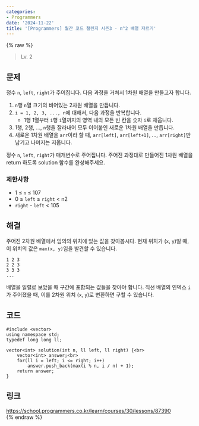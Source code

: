 ```yaml
---
categories:
- Programmers
date: '2024-11-22'
title: '[Programmers] 월간 코드 챌린지 시즌3 - n^2 배열 자르기'
---
```


{% raw %}
> Lv. 2<br>

## 문제
정수  `n`,  `left`,  `right`가 주어집니다. 다음 과정을 거쳐서 1차원 배열을 만들고자 합니다.

1.  `n`행  `n`열 크기의 비어있는 2차원 배열을 만듭니다.
2.  `i = 1, 2, 3, ..., n`에 대해서, 다음 과정을 반복합니다.
    -   1행 1열부터  `i`행  `i`열까지의 영역 내의 모든 빈 칸을 숫자  `i`로 채웁니다.
3.  1행, 2행, ...,  `n`행을 잘라내어 모두 이어붙인 새로운 1차원 배열을 만듭니다.
4.  새로운 1차원 배열을  `arr`이라 할 때,  `arr[left]`,  `arr[left+1]`, ...,  `arr[right]`만 남기고 나머지는 지웁니다.

정수  `n`,  `left`,  `right`가 매개변수로 주어집니다. 주어진 과정대로 만들어진 1차원 배열을 return 하도록 solution 함수를 완성해주세요.

### 제한사항
-   1 ≤  `n`  ≤ 107
-   0 ≤  `left`  ≤  `right`  < n2
-   `right`  -  `left`  < 105

## 해결
주어진 2차원 배열에서 임의의 위치에 있는 값을 찾아봅시다. 현재 위치가 (`x`, `y`)일 때, 이 위치의 값은 `max(x, y)`임을 발견할 수 있습니다.
```
1 2 3
2 2 3
3 3 3
...
```

배열을 일렬로 보았을 때 구간에 포함되는 값들을 찾아야 합니다. 직선 배열의 인덱스 `i`가 주어졌을 때, 이를 2차원 위치 (`x`, `y`)로 변환하면 구할 수 있습니다.

## 코드
```
#include <vector>
using namespace std;
typedef long long ll;

vector<int> solution(int n, ll left, ll right) {<br>
    vector<int> answer;<br>
    for(ll i = left; i <= right; i++)
        answer.push_back(max(i % n, i / n) + 1);
    return answer;
}
```

## 링크
https://school.programmers.co.kr/learn/courses/30/lessons/87390<br>
{% endraw %}